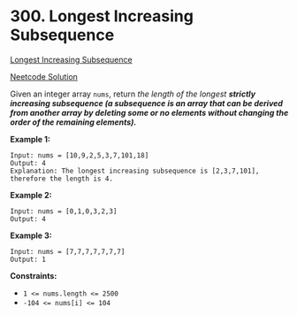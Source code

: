 # 300. Longest Increasing Subsequence

[Longest Increasing Subsequence](https://leetcode.com/problems/longest-increasing-subsequence/description/)

[Neetcode Solution](https://www.youtube.com/watch?v=cjWnW0hdF1Y&pp=ygUnbmVldGNvZGUgTG9uZ2VzdCBJbmNyZWFzaW5nIFN1YnNlcXVlbmNl)

Given an integer array `nums`, return <em>the length of the longest <b>strictly
increasing subsequence (a subsequence is an array that can be derived from
another array by deleting some or no elements without changing the order of the
remaining elements).</b></em>

**Example 1:**

```
Input: nums = [10,9,2,5,3,7,101,18]
Output: 4
Explanation: The longest increasing subsequence is [2,3,7,101], therefore the length is 4.
```

**Example 2:**

```
Input: nums = [0,1,0,3,2,3]
Output: 4
```

**Example 3:**

```
Input: nums = [7,7,7,7,7,7,7]
Output: 1
```

**Constraints:**

- `1 <= nums.length <= 2500`
- `-104 <= nums[i] <= 104`
